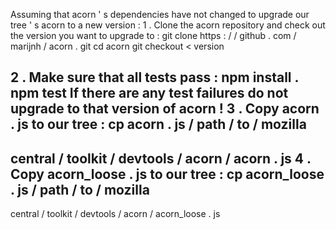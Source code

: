 Assuming
that
acorn
'
s
dependencies
have
not
changed
to
upgrade
our
tree
'
s
acorn
to
a
new
version
:
1
.
Clone
the
acorn
repository
and
check
out
the
version
you
want
to
upgrade
to
:
git
clone
https
:
/
/
github
.
com
/
marijnh
/
acorn
.
git
cd
acorn
git
checkout
<
version
>
2
.
Make
sure
that
all
tests
pass
:
npm
install
.
npm
test
If
there
are
any
test
failures
do
not
upgrade
to
that
version
of
acorn
!
3
.
Copy
acorn
.
js
to
our
tree
:
cp
acorn
.
js
/
path
/
to
/
mozilla
-
central
/
toolkit
/
devtools
/
acorn
/
acorn
.
js
4
.
Copy
acorn_loose
.
js
to
our
tree
:
cp
acorn_loose
.
js
/
path
/
to
/
mozilla
-
central
/
toolkit
/
devtools
/
acorn
/
acorn_loose
.
js
